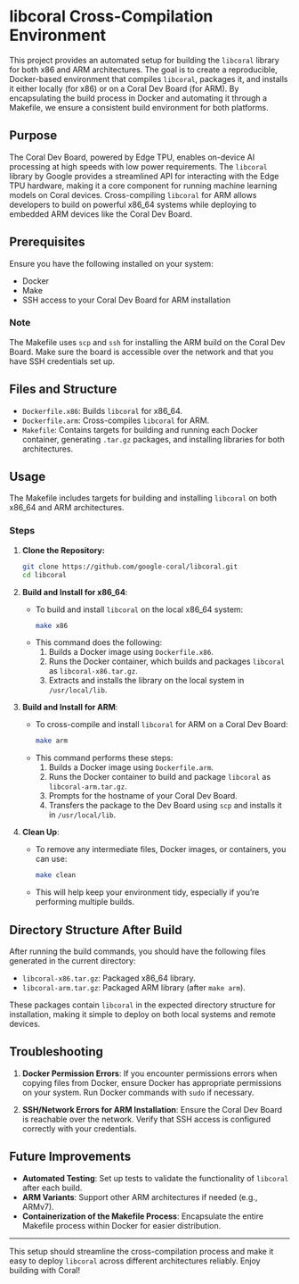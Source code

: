 # libcoral Cross-Compilation Environment

This project provides an automated setup for building the `libcoral` library for both x86 and ARM architectures. The goal is to create a reproducible, Docker-based environment that compiles `libcoral`, packages it, and installs it either locally (for x86) or on a Coral Dev Board (for ARM). By encapsulating the build process in Docker and automating it through a Makefile, we ensure a consistent build environment for both platforms.

## Purpose

The Coral Dev Board, powered by Edge TPU, enables on-device AI processing at high speeds with low power requirements. The `libcoral` library by Google provides a streamlined API for interacting with the Edge TPU hardware, making it a core component for running machine learning models on Coral devices. Cross-compiling `libcoral` for ARM allows developers to build on powerful x86_64 systems while deploying to embedded ARM devices like the Coral Dev Board.

## Prerequisites

Ensure you have the following installed on your system:

- Docker
- Make
- SSH access to your Coral Dev Board for ARM installation

### Note

The Makefile uses `scp` and `ssh` for installing the ARM build on the Coral Dev Board. Make sure the board is accessible over the network and that you have SSH credentials set up.

## Files and Structure

- `Dockerfile.x86`: Builds `libcoral` for x86_64.
- `Dockerfile.arm`: Cross-compiles `libcoral` for ARM.
- `Makefile`: Contains targets for building and running each Docker container, generating `.tar.gz` packages, and installing libraries for both architectures.

## Usage

The Makefile includes targets for building and installing `libcoral` on both x86_64 and ARM architectures.

### Steps

1. **Clone the Repository:**

   ```bash
   git clone https://github.com/google-coral/libcoral.git
   cd libcoral
   ```

2. **Build and Install for x86_64**:

   - To build and install `libcoral` on the local x86_64 system:
     ```bash
     make x86
     ```
   - This command does the following:
     1. Builds a Docker image using `Dockerfile.x86`.
     2. Runs the Docker container, which builds and packages `libcoral` as `libcoral-x86.tar.gz`.
     3. Extracts and installs the library on the local system in `/usr/local/lib`.

3. **Build and Install for ARM**:

   - To cross-compile and install `libcoral` for ARM on a Coral Dev Board:
     ```bash
     make arm
     ```
   - This command performs these steps:
     1. Builds a Docker image using `Dockerfile.arm`.
     2. Runs the Docker container to build and package `libcoral` as `libcoral-arm.tar.gz`.
     3. Prompts for the hostname of your Coral Dev Board.
     4. Transfers the package to the Dev Board using `scp` and installs it in `/usr/local/lib`.

4. **Clean Up**:
   - To remove any intermediate files, Docker images, or containers, you can use:
     ```bash
     make clean
     ```
   - This will help keep your environment tidy, especially if you’re performing multiple builds.

## Directory Structure After Build

After running the build commands, you should have the following files generated in the current directory:

- `libcoral-x86.tar.gz`: Packaged x86_64 library.
- `libcoral-arm.tar.gz`: Packaged ARM library (after `make arm`).

These packages contain `libcoral` in the expected directory structure for installation, making it simple to deploy on both local systems and remote devices.

## Troubleshooting

1. **Docker Permission Errors**:
   If you encounter permissions errors when copying files from Docker, ensure Docker has appropriate permissions on your system. Run Docker commands with `sudo` if necessary.

2. **SSH/Network Errors for ARM Installation**:
   Ensure the Coral Dev Board is reachable over the network. Verify that SSH access is configured correctly with your credentials.

## Future Improvements

- **Automated Testing**: Set up tests to validate the functionality of `libcoral` after each build.
- **ARM Variants**: Support other ARM architectures if needed (e.g., ARMv7).
- **Containerization of the Makefile Process**: Encapsulate the entire Makefile process within Docker for easier distribution.

---

This setup should streamline the cross-compilation process and make it easy to deploy `libcoral` across different architectures reliably. Enjoy building with Coral!
